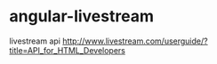 # angular-livestream


livestream api
http://www.livestream.com/userguide/?title=API_for_HTML_Developers
